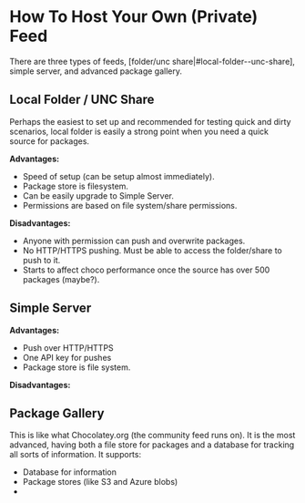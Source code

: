 # How To Host Your Own (Private) Feed

There are three types of feeds, [folder/unc share|#local-folder--unc-share], simple server, and advanced package gallery.

## Local Folder / UNC Share
Perhaps the easiest to set up and recommended for testing quick and dirty scenarios, local folder is easily a strong point when you need a quick source for packages.

**Advantages:**
* Speed of setup (can be setup almost immediately).
* Package store is filesystem.
* Can be easily upgrade to Simple Server.
* Permissions are based on file system/share permissions.

**Disadvantages:**
* Anyone with permission can push and overwrite packages.
* No HTTP/HTTPS pushing. Must be able to access the folder/share to push to it. 
* Starts to affect choco performance once the source has over 500 packages (maybe?).

## Simple Server

**Advantages:**
* Push over HTTP/HTTPS
* One API key for pushes
* Package store is file system.

**Disadvantages:**


## Package Gallery
This is like what Chocolatey.org (the community feed runs on). It is the most advanced, having both a file store for packages and a database for tracking all sorts of information.
It supports:

 * Database for information
 * Package stores (like S3 and Azure blobs)
 *
